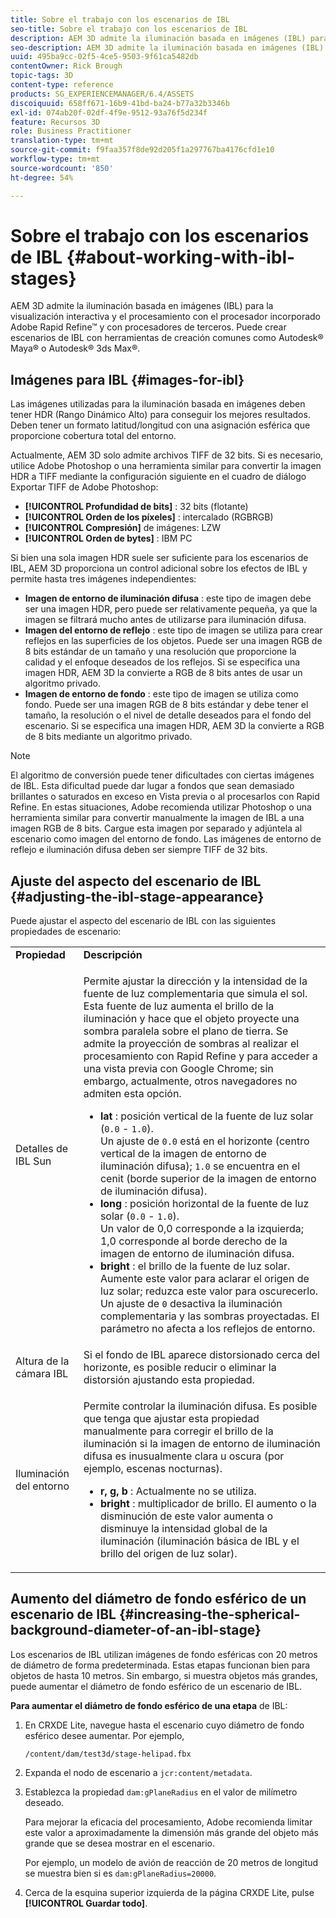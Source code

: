 ```yaml
---
title: Sobre el trabajo con los escenarios de IBL
seo-title: Sobre el trabajo con los escenarios de IBL
description: AEM 3D admite la iluminación basada en imágenes (IBL) para la visualización interactiva y el procesamiento con el procesador incorporado Adobe Rapid Refine™ y con procesadores de terceros.
seo-description: AEM 3D admite la iluminación basada en imágenes (IBL) para la visualización interactiva y el procesamiento con el procesador incorporado Adobe Rapid Refine™ y con procesadores de terceros.
uuid: 495ba9cc-02f5-4ce5-9503-9f61ca5482db
contentOwner: Rick Brough
topic-tags: 3D
content-type: reference
products: SG_EXPERIENCEMANAGER/6.4/ASSETS
discoiquuid: 658ff671-16b9-41bd-ba24-b77a32b3346b
exl-id: 074ab20f-02df-4f9e-9512-93a76f5d234f
feature: Recursos 3D
role: Business Practitioner
translation-type: tm+mt
source-git-commit: f9faa357f8de92d205f1a297767ba4176cfd1e10
workflow-type: tm+mt
source-wordcount: '850'
ht-degree: 54%

---
```


# Sobre el trabajo con los escenarios de IBL {#about-working-with-ibl-stages}

AEM 3D admite la iluminación basada en imágenes (IBL) para la visualización interactiva y el procesamiento con el procesador incorporado Adobe Rapid Refine™ y con procesadores de terceros. Puede crear escenarios de IBL con herramientas de creación comunes como Autodesk® Maya® o Autodesk® 3ds Max®.

## Imágenes para IBL {#images-for-ibl}

Las imágenes utilizadas para la iluminación basada en imágenes deben tener HDR (Rango Dinámico Alto) para conseguir los mejores resultados. Deben tener un formato latitud/longitud con una asignación esférica que proporcione cobertura total del entorno.

Actualmente, AEM 3D solo admite archivos TIFF de 32 bits. Si es necesario, utilice Adobe Photoshop o una herramienta similar para convertir la imagen HDR a TIFF mediante la configuración siguiente en el cuadro de diálogo Exportar TIFF de Adobe Photoshop:

* **[!UICONTROL Profundidad de bits]** : 32 bits (flotante)
* **[!UICONTROL Orden de los píxeles]** : intercalado (RGBRGB)
* **[!UICONTROL Compresión]**  de imágenes: LZW
* **[!UICONTROL Orden de bytes]** : IBM PC

Si bien una sola imagen HDR suele ser suficiente para los escenarios de IBL, AEM 3D proporciona un control adicional sobre los efectos de IBL y permite hasta tres imágenes independientes:

* **Imagen de entorno de iluminación difusa** : este tipo de imagen debe ser una imagen HDR, pero puede ser relativamente pequeña, ya que la imagen se filtrará mucho antes de utilizarse para iluminación difusa.
* **Imagen del entorno de reflejo** : este tipo de imagen se utiliza para crear reflejos en las superficies de los objetos. Puede ser una imagen RGB de 8 bits estándar de un tamaño y una resolución que proporcione la calidad y el enfoque deseados de los reflejos. Si se especifica una imagen HDR, AEM 3D la convierte a RGB de 8 bits antes de usar un algoritmo privado.
* **Imagen de entorno de fondo** : este tipo de imagen se utiliza como fondo. Puede ser una imagen RGB de 8 bits estándar y debe tener el tamaño, la resolución o el nivel de detalle deseados para el fondo del escenario. Si se especifica una imagen HDR, AEM 3D la convierte a RGB de 8 bits mediante un algoritmo privado.

>[!NOTE]
>
>El algoritmo de conversión puede tener dificultades con ciertas imágenes de IBL. Esta dificultad puede dar lugar a fondos que sean demasiado brillantes o saturados en exceso en Vista previa o al procesarlos con Rapid Refine. En estas situaciones, Adobe recomienda utilizar Photoshop o una herramienta similar para convertir manualmente la imagen de IBL a una imagen RGB de 8 bits. Cargue esta imagen por separado y adjúntela al escenario como imagen del entorno de fondo. Las imágenes de entorno de reflejo e iluminación difusa deben ser siempre TIFF de 32 bits.

## Ajuste del aspecto del escenario de IBL {#adjusting-the-ibl-stage-appearance}

Puede ajustar el aspecto del escenario de IBL con las siguientes propiedades de escenario:

<table> 
 <tbody> 
  <tr> 
   <td><strong>Propiedad</strong><br /> </td> 
   <td><strong>Descripción</strong></td> 
  </tr> 
  <tr> 
   <td>Detalles de IBL Sun</td> 
   <td><p>Permite ajustar la dirección y la intensidad de la fuente de luz complementaria que simula el sol. <span class="diff-html-added">Esta fuente de luz aumenta el brillo de la iluminación y hace que el objeto proyecte una sombra paralela sobre el plano de tierra. Se admite la proyección de sombras al realizar el procesamiento con Rapid Refine y para acceder a una vista previa con Google Chrome; sin embargo, actualmente, otros navegadores no admiten esta opción.</span></p> 
    <ul> 
     <li><strong>lat</strong> : posición vertical de la fuente de luz solar (<code>0.0</code> - <code>1.0</code>).<br /> Un ajuste de  <code>0.0</code> está en el horizonte (centro vertical de la imagen de entorno de iluminación difusa);  <code>1.0</code> se encuentra en el cenit (borde superior de la imagen de entorno de iluminación difusa).</li> 
     <li><strong>long</strong> : posición horizontal de la fuente de luz solar (<code>0.0</code> - <code>1.0</code>).<br /> Un valor de 0,0 corresponde a la izquierda; 1,0 corresponde al borde derecho de la imagen de entorno de iluminación difusa.<br /> </li> 
     <li><strong>bright</strong> : el brillo de la fuente de luz solar. Aumente este valor para aclarar el origen de luz solar; reduzca este valor para oscurecerlo. <br /> Un ajuste de  <code>0</code> desactiva la iluminación complementaria y las sombras proyectadas. El parámetro no afecta a los reflejos de entorno.<br /> </li> 
    </ul> </td> 
  </tr> 
  <tr> 
   <td>Altura de la cámara IBL</td> 
   <td>Si el fondo de IBL aparece distorsionado cerca del horizonte, es posible reducir o eliminar la distorsión ajustando esta propiedad. <br /> </td> 
  </tr> 
  <tr> 
   <td>Iluminación del entorno</td> 
   <td><p><span class="diff-html-added">Permite controlar la iluminación difusa. Es posible que tenga que ajustar esta propiedad manualmente para corregir el brillo de la iluminación si la imagen de entorno de iluminación difusa es inusualmente clara u oscura (por ejemplo, escenas nocturnas).</span></p> 
    <ul> 
     <li><strong>r, g, b</strong> : Actualmente no se utiliza.</li> 
     <li><strong>bright</strong> : multiplicador de  <span class="diff-html-added">brillo. El aumento o la disminución de este valor aumenta o disminuye la intensidad global de la iluminación (iluminación básica de IBL y el brillo del origen de luz solar).</span></li> 
    </ul> </td> 
  </tr> 
 </tbody> 
</table>

## Aumento del diámetro de fondo esférico de un escenario de IBL {#increasing-the-spherical-background-diameter-of-an-ibl-stage}

Los escenarios de IBL utilizan imágenes de fondo esféricas con 20 metros de diámetro de forma predeterminada. Estas etapas funcionan bien para objetos de hasta 10 metros. Sin embargo, si muestra objetos más grandes, puede aumentar el diámetro de fondo esférico de un escenario de IBL.

**Para aumentar el diámetro de fondo esférico de una etapa** de IBL:

1. En CRXDE Lite, navegue hasta el escenario cuyo diámetro de fondo esférico desee aumentar. Por ejemplo,

   `/content/dam/test3d/stage-helipad.fbx`

1. Expanda el nodo de escenario a `jcr:content/metadata`.
1. Establezca la propiedad `dam:gPlaneRadius` en el valor de milímetro deseado.

   Para mejorar la eficacia del procesamiento, Adobe recomienda limitar este valor a aproximadamente la dimensión más grande del objeto más grande que se desea mostrar en el escenario.

   Por ejemplo, un modelo de avión de reacción de 20 metros de longitud se muestra bien si es `dam:gPlaneRadius=20000`.

1. Cerca de la esquina superior izquierda de la página CRXDE Lite, pulse **[!UICONTROL Guardar todo]**.
